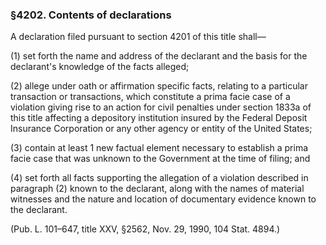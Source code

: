 ### §4202. Contents of declarations ###

A declaration filed pursuant to section 4201 of this title shall—

(1) set forth the name and address of the declarant and the basis for the declarant's knowledge of the facts alleged;

(2) allege under oath or affirmation specific facts, relating to a particular transaction or transactions, which constitute a prima facie case of a violation giving rise to an action for civil penalties under section 1833a of this title affecting a depository institution insured by the Federal Deposit Insurance Corporation or any other agency or entity of the United States;

(3) contain at least 1 new factual element necessary to establish a prima facie case that was unknown to the Government at the time of filing; and

(4) set forth all facts supporting the allegation of a violation described in paragraph (2) known to the declarant, along with the names of material witnesses and the nature and location of documentary evidence known to the declarant.

(Pub. L. 101–647, title XXV, §2562, Nov. 29, 1990, 104 Stat. 4894.)